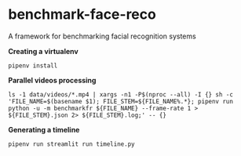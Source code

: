 # benchmark-face-reco

A framework for benchmarking facial recognition systems

**Creating a virtualenv**

``pipenv install``

**Parallel videos processing**

``ls -1 data/videos/*.mp4 | xargs -n1 -P$(nproc --all) -I {} sh -c 'FILE_NAME=$(basename $1); FILE_STEM=${FILE_NAME%.*}; pipenv run python -u -m benchmarkfr ${FILE_NAME} --frame-rate 1 > ${FILE_STEM}.json 2> ${FILE_STEM}.log;' -- {}``

**Generating a timeline**

``pipenv run streamlit run timeline.py``
